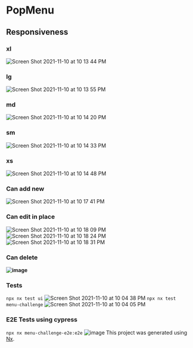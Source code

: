 


# PopMenu
## Responsiveness
### xl
![Screen Shot 2021-11-10 at 10 13 44 PM](https://user-images.githubusercontent.com/6284142/141235901-661953b8-7812-4f5f-9bb4-c1bb7fa07ef9.png)
### lg
![Screen Shot 2021-11-10 at 10 13 55 PM](https://user-images.githubusercontent.com/6284142/141235894-1086b64f-e792-45fc-83ad-99addbb0e1d1.png)
### md
![Screen Shot 2021-11-10 at 10 14 20 PM](https://user-images.githubusercontent.com/6284142/141235893-7d8c0860-3273-4bc1-a500-12f41fcb6c58.png)
### sm
![Screen Shot 2021-11-10 at 10 14 33 PM](https://user-images.githubusercontent.com/6284142/141235891-7e34b2e1-f4be-4f28-b7ee-e05eee26d73b.png)
### xs 
![Screen Shot 2021-11-10 at 10 14 48 PM](https://user-images.githubusercontent.com/6284142/141235889-37baedaa-8a4b-499b-a9ae-dbee38a978a4.png)
### Can add new
![Screen Shot 2021-11-10 at 10 17 41 PM](https://user-images.githubusercontent.com/6284142/141236296-65e7e523-c4ea-4864-9e56-1eb29dac071b.png)
### Can edit in place
![Screen Shot 2021-11-10 at 10 18 09 PM](https://user-images.githubusercontent.com/6284142/141236295-88ba35fd-fdc1-4552-8bc1-58eee513b5d6.png)
![Screen Shot 2021-11-10 at 10 18 24 PM](https://user-images.githubusercontent.com/6284142/141236294-4ed3cf2f-6b5c-45e5-a06b-f41c6da4b87c.png)
![Screen Shot 2021-11-10 at 10 18 31 PM](https://user-images.githubusercontent.com/6284142/141236292-f8c5a140-62cd-4c24-9b32-7d47d9631771.png)
### Can delete
**![image](https://user-images.githubusercontent.com/6284142/141236266-a6920e21-aba1-4458-ac66-de2075ab7780.png)**

### Tests
``` npx nx test ui ```
![Screen Shot 2021-11-10 at 10 04 38 PM](https://user-images.githubusercontent.com/6284142/141235185-56fab330-c0fd-44f0-b93e-1996ff91573d.png)
``` npx nx test menu-challenge ```
![Screen Shot 2021-11-10 at 10 04 05 PM](https://user-images.githubusercontent.com/6284142/141237024-476dca41-446d-4773-89ff-66333d0e8812.png)
### E2E Tests using cypress

``` npx nx menu-challenge-e2e:e2e ```
![image](https://user-images.githubusercontent.com/6284142/141234735-4942c9a1-89ab-4046-9198-770b57d925b7.png)
This project was generated using [Nx](https://nx.dev).
